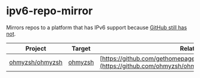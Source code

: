 # ipv6-repo-mirror
Mirrors repos to a platform that has IPv6 support because [GitHub still has not](https://github.com/orgs/community/discussions/10539).

| Project | Target | Related |
| --- | --- | --- |
| [ohmyzsh/ohmyzsh](https://github.com/ohmyzsh/ohmyzsh) | [ohmyzsh](https://codeberg.org/litetex/ohmyzsh) | [https://github.com/gethomepage/homepage/discussions/3527](https://github.com/ohmyzsh/ohmyzsh/issues/12609) |
